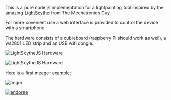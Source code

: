 This is a pure node.js implementation for a lightpainting tool inspired by the amazing [LightScythe](https://sites.google.com/site/mechatronicsguy/lightscythe) from The Mechatronics Guy.

For more covenient use a web interface is provided to control the device with a smartphone.

The hardware consists of a cubieboard (raspberry Pi should work as well), a ws2801 LED strip and an USB wifi dongle.

![LightScytheJS Hardware](https://github.com/alxlo/LightScytheJS/raw/master/docimg/hardware1.jpg)

![LightScytheJS Hardware](https://github.com/alxlo/LightScytheJS/raw/master/docimg/hardware2.jpg)



Here is a first meager example:

![Imgur](http://i.imgur.com/S3PvCP5.jpg)


[![endorse](https://api.coderwall.com/alxlo/endorsecount.png)](https://coderwall.com/alxlo)
